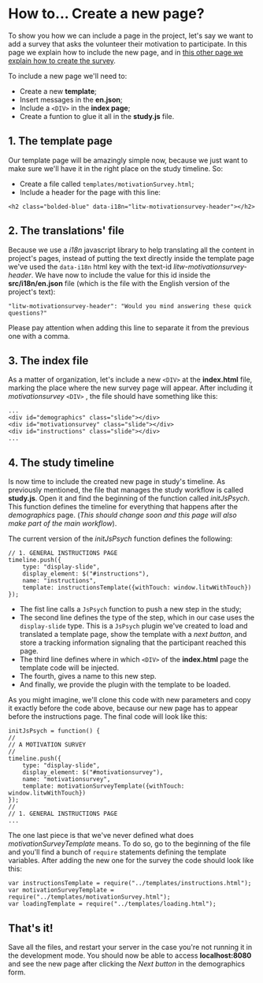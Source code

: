 # How to... Create a new page?

To show you how we can include a page in the project, let's say we want to add a survey that asks the volunteer their motivation to participate. In this page we explain how to include the new page, and in [this other page we explain how to create the survey](docs/5-CreateSurvey.md).


To include a new page we'll need to:

  * Create a new **template**;
  * Insert messages in the **en.json**; 
  * Include a `<DIV>` in the **index page**;
  * Create a funtion to glue it all in the **study.js** file.
  
## 1. The template page

Our template page will be amazingly simple now, because we just want to make sure we'll have it in the right place on the study timeline. So:

  * Create a file called `templates/motivationSurvey.html`;
  * Include a header for the page with this line: 

`<h2 class="bolded-blue" data-i18n="litw-motivationsurvey-header"></h2>`

## 2. The translations' file

Because we use a *i18n* javascript library to help translating all the content in project's pages, instead of putting the text directly inside the template page we've used the `data-i18n` html key with the text-id *litw-motivationsurvey-header*. We have now to include the value for this id inside the **src/i18n/en.json** file (which is the file with the English version of the project's text):
  
`"litw-motivationsurvey-header": "Would you mind answering these quick questions?"`

Please pay attention when adding this line to separate it from the previous one with a comma.

## 3. The index file

As a matter of organization, let's include a new `<DIV>` at the **index.html** file, marking the place where the new survey page will appear. After including it *motivationsurvey* `<DIV>` , the file should have something like this:

```
...
<div id="demographics" class="slide"></div>
<div id="motivationsurvey" class="slide"></div>
<div id="instructions" class="slide"></div>
...
```

## 4. The study timeline

Is now time to include the created new page in study's timeline. As previously mentioned, the file that manages the study workflow is called **study.js**. Open it and find the beginning of the function called *initJsPsych*. This function defines the timeline for everything that happens after the *demographics* page. (*This should change soon and this page will also make part of the main workflow*).

The current version of the *initJsPsych* function defines the following:

```
// 1. GENERAL INSTRUCTIONS PAGE
timeline.push({
    type: "display-slide",
    display_element: $("#instructions"),
    name: "instructions",
    template: instructionsTemplate({withTouch: window.litwWithTouch})
});
```
  * The fist line calls a `JsPsych` function to push a new step in the study;
  * The second line defines the type of the step, which in our case uses the `display-slide` type. This is a `JsPsych` plugin we've created to load and translated a template page, show the template with a *next button*, and store a tracking information signaling that the participant reached this page.
  * The third line defines where in which `<DIV>` of the **index.html** page the template code will be injected.
  * The fourth, gives a name to this new step.
  * And finally, we provide the plugin with the template to be loaded.
  
As you might imagine, we'll clone this code with new parameters and copy it exactly before the code above, because our new page has to appear before the instructions page. The final code will look like this:

```
initJsPsych = function() {
//
// A MOTIVATION SURVEY
//
timeline.push({
    type: "display-slide",
    display_element: $("#motivationsurvey"),
    name: "motivationsurvey",
    template: motivationSurveyTemplate({withTouch: window.litwWithTouch})
});
//
// 1. GENERAL INSTRUCTIONS PAGE
...

```

The one last piece is that we've never defined what does *motivationSurveyTemplate* means. To do so, go to the beginning of the file and you'll find a bunch of `require` statements defining the template variables. After adding the new one for the survey the code should look like this:

```
var instructionsTemplate = require("../templates/instructions.html");
var motivationSurveyTemplate = require("../templates/motivationSurvey.html");
var loadingTemplate = require("../templates/loading.html");

```

## That's it!

Save all the files, and restart your server in the case you're not running it in the development mode. You should now be able to access **localhost:8080** and see the new page after clicking the *Next button* in the demographics form.